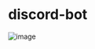 # discord-bot
![image](https://github.com/punjdev/discord-bot/assets/90057112/c83e3161-ca64-4441-8f70-3301a3a4a5bb)

